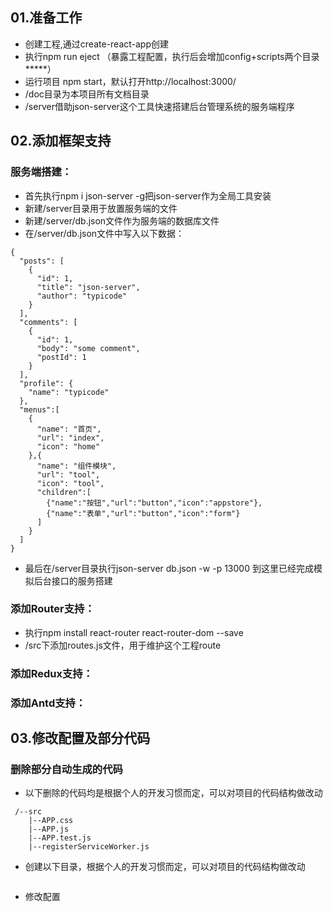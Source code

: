 ## 01.准备工作
- 创建工程,通过create-react-app创建
- 执行npm run eject （暴露工程配置，执行后会增加config+scripts两个目录*****）
- 运行项目 npm start，默认打开http://localhost:3000/
- /doc目录为本项目所有文档目录
- /server借助json-server这个工具快速搭建后台管理系统的服务端程序
## 02.添加框架支持
### 服务端搭建：
- 首先执行npm i json-server -g把json-server作为全局工具安装
- 新建/server目录用于放置服务端的文件
- 新建/server/db.json文件作为服务端的数据库文件
- 在/server/db.json文件中写入以下数据：
``` 
{
  "posts": [
    {
      "id": 1,
      "title": "json-server",
      "author": "typicode"
    }
  ],
  "comments": [
    {
      "id": 1,
      "body": "some comment",
      "postId": 1
    }
  ],
  "profile": {
    "name": "typicode"
  },
  "menus":[
    {
      "name": "首页",
      "url": "index",
      "icon": "home"
    },{
      "name": "组件模块",
      "url": "tool",
      "icon": "tool",
      "children":[
        {"name":"按钮","url":"button","icon":"appstore"},
        {"name":"表单","url":"button","icon":"form"}
      ]
    }
  ]
}
```
- 最后在/server目录执行json-server db.json -w -p 13000
到这里已经完成模拟后台接口的服务搭建
### 添加Router支持：
- 执行npm install react-router react-router-dom --save
- /src下添加routes.js文件，用于维护这个工程route

### 添加Redux支持：


### 添加Antd支持：

## 03.修改配置及部分代码
### 删除部分自动生成的代码
- 以下删除的代码均是根据个人的开发习惯而定，可以对项目的代码结构做改动
``` 
 /--src
    |--APP.css
    |--APP.js
    |--APP.test.js
    |--registerServiceWorker.js
``` 
- 创建以下目录，根据个人的开发习惯而定，可以对项目的代码结构做改动
```

```
- 修改配置